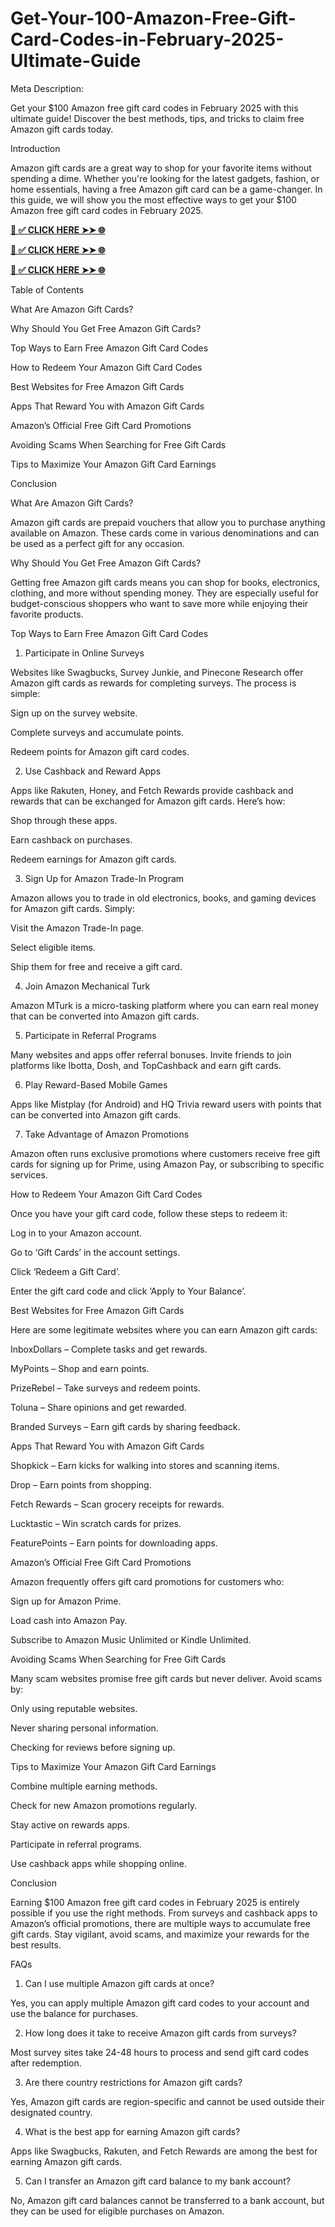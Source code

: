 # Get-Your-100-Amazon-Free-Gift-Card-Codes-in-February-2025-Ultimate-Guide
Meta Description:

Get your $100 Amazon free gift card codes in February 2025 with this ultimate guide! Discover the best methods, tips, and tricks to claim free Amazon gift cards today.

Introduction

Amazon gift cards are a great way to shop for your favorite items without spending a dime. Whether you're looking for the latest gadgets, fashion, or home essentials, having a free Amazon gift card can be a game-changer. In this guide, we will show you the most effective ways to get your $100 Amazon free gift card codes in February 2025.

**[📌 ✅ CLICK HERE ➤➤ 🌐](https://jahanhubspot.com/amazon/)**

**[📌 ✅ CLICK HERE ➤➤ 🌐](https://jahanhubspot.com/amazon/)**

**[📌 ✅ CLICK HERE ➤➤ 🌐](https://jahanhubspot.com/amazon/)**

Table of Contents

What Are Amazon Gift Cards?

Why Should You Get Free Amazon Gift Cards?

Top Ways to Earn Free Amazon Gift Card Codes

How to Redeem Your Amazon Gift Card Codes

Best Websites for Free Amazon Gift Cards

Apps That Reward You with Amazon Gift Cards

Amazon’s Official Free Gift Card Promotions

Avoiding Scams When Searching for Free Gift Cards

Tips to Maximize Your Amazon Gift Card Earnings

Conclusion

What Are Amazon Gift Cards?

Amazon gift cards are prepaid vouchers that allow you to purchase anything available on Amazon. These cards come in various denominations and can be used as a perfect gift for any occasion.

Why Should You Get Free Amazon Gift Cards?

Getting free Amazon gift cards means you can shop for books, electronics, clothing, and more without spending money. They are especially useful for budget-conscious shoppers who want to save more while enjoying their favorite products.

Top Ways to Earn Free Amazon Gift Card Codes

1. Participate in Online Surveys

Websites like Swagbucks, Survey Junkie, and Pinecone Research offer Amazon gift cards as rewards for completing surveys. The process is simple:

Sign up on the survey website.

Complete surveys and accumulate points.

Redeem points for Amazon gift card codes.

2. Use Cashback and Reward Apps

Apps like Rakuten, Honey, and Fetch Rewards provide cashback and rewards that can be exchanged for Amazon gift cards. Here’s how:

Shop through these apps.

Earn cashback on purchases.

Redeem earnings for Amazon gift cards.

3. Sign Up for Amazon Trade-In Program

Amazon allows you to trade in old electronics, books, and gaming devices for Amazon gift cards. Simply:

Visit the Amazon Trade-In page.

Select eligible items.

Ship them for free and receive a gift card.

4. Join Amazon Mechanical Turk

Amazon MTurk is a micro-tasking platform where you can earn real money that can be converted into Amazon gift cards.

5. Participate in Referral Programs

Many websites and apps offer referral bonuses. Invite friends to join platforms like Ibotta, Dosh, and TopCashback and earn gift cards.

6. Play Reward-Based Mobile Games

Apps like Mistplay (for Android) and HQ Trivia reward users with points that can be converted into Amazon gift cards.

7. Take Advantage of Amazon Promotions

Amazon often runs exclusive promotions where customers receive free gift cards for signing up for Prime, using Amazon Pay, or subscribing to specific services.

How to Redeem Your Amazon Gift Card Codes

Once you have your gift card code, follow these steps to redeem it:

Log in to your Amazon account.

Go to ‘Gift Cards’ in the account settings.

Click ‘Redeem a Gift Card’.

Enter the gift card code and click ‘Apply to Your Balance’.

Best Websites for Free Amazon Gift Cards

Here are some legitimate websites where you can earn Amazon gift cards:

InboxDollars – Complete tasks and get rewards.

MyPoints – Shop and earn points.

PrizeRebel – Take surveys and redeem points.

Toluna – Share opinions and get rewarded.

Branded Surveys – Earn gift cards by sharing feedback.

Apps That Reward You with Amazon Gift Cards

Shopkick – Earn kicks for walking into stores and scanning items.

Drop – Earn points from shopping.

Fetch Rewards – Scan grocery receipts for rewards.

Lucktastic – Win scratch cards for prizes.

FeaturePoints – Earn points for downloading apps.

Amazon’s Official Free Gift Card Promotions

Amazon frequently offers gift card promotions for customers who:

Sign up for Amazon Prime.

Load cash into Amazon Pay.

Subscribe to Amazon Music Unlimited or Kindle Unlimited.

Avoiding Scams When Searching for Free Gift Cards

Many scam websites promise free gift cards but never deliver. Avoid scams by:

Only using reputable websites.

Never sharing personal information.

Checking for reviews before signing up.

Tips to Maximize Your Amazon Gift Card Earnings

Combine multiple earning methods.

Check for new Amazon promotions regularly.

Stay active on rewards apps.

Participate in referral programs.

Use cashback apps while shopping online.

Conclusion

Earning $100 Amazon free gift card codes in February 2025 is entirely possible if you use the right methods. From surveys and cashback apps to Amazon’s official promotions, there are multiple ways to accumulate free gift cards. Stay vigilant, avoid scams, and maximize your rewards for the best results.

FAQs

1. Can I use multiple Amazon gift cards at once?

Yes, you can apply multiple Amazon gift card codes to your account and use the balance for purchases.

2. How long does it take to receive Amazon gift cards from surveys?

Most survey sites take 24-48 hours to process and send gift card codes after redemption.

3. Are there country restrictions for Amazon gift cards?

Yes, Amazon gift cards are region-specific and cannot be used outside their designated country.

4. What is the best app for earning Amazon gift cards?

Apps like Swagbucks, Rakuten, and Fetch Rewards are among the best for earning Amazon gift cards.

5. Can I transfer an Amazon gift card balance to my bank account?

No, Amazon gift card balances cannot be transferred to a bank account, but they can be used for eligible purchases on Amazon.
